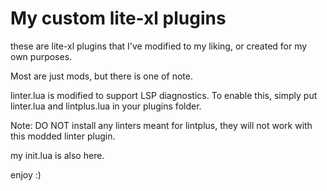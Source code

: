 # My custom lite-xl plugins
these are lite-xl plugins that I've modified to my liking, or created for my own purposes.

Most are just mods, but there is one of note. 

linter.lua is modified to support LSP diagnostics. To enable this, simply put linter.lua and lintplus.lua in your plugins folder.

Note: DO NOT install any linters meant for lintplus, they will not work with this modded linter plugin.

my init.lua is also here.

enjoy :)
